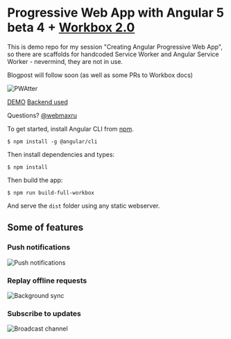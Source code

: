 # Progressive Web App with Angular 5 beta 4 + [Workbox 2.0](https://www.workboxjs.org/)

This is demo repo for my session "Creating Angular Progressive Web App", so there are scaffolds for handcoded Service Worker and Angular Service Worker - nevermind, they are not in use.

Blogpost will follow soon (as well as some PRs to Workbox docs)

![PWAtter](https://raw.githubusercontent.com/webmaxru/pwatter/master/src/assets/images/logo.png "PWAtter")

[DEMO](https://pwa-workshop-angular.firebaseapp.com/)
[Backend used](https://github.com/webmaxru/pwa-workshop-api/)

Questions? [@webmaxru](https://twitter.com/webmaxru/)

To get started, install Angular CLI from [npm](https://www.npmjs.com/).

```
$ npm install -g @angular/cli
```

Then install dependencies and types:

```
$ npm install
```

Then build the app:

```
$ npm run build-full-workbox
```

And serve the `dist` folder using any static webserver.

## Some of features

### Push notifications

![Push notifications](https://raw.githubusercontent.com/webmaxru/pwatter/master/src/assets/images/push.gif "Push notifications")

### Replay offline requests

![Background sync](https://raw.githubusercontent.com/webmaxru/pwatter/master/src/assets/images/sync.gif "Background sync")

### Subscribe to updates

![Broadcast channel](https://raw.githubusercontent.com/webmaxru/pwatter/master/src/assets/images/broadcast.gif "Broadcast channel")